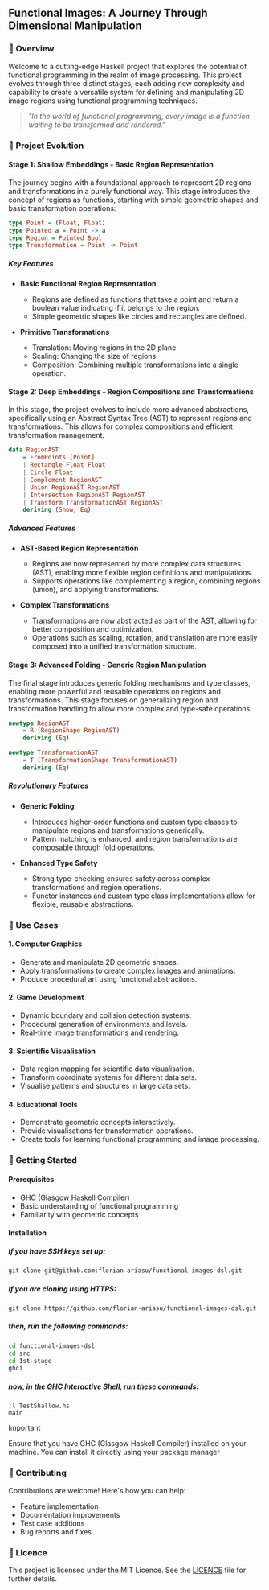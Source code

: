 ## Functional Images: A Journey Through Dimensional Manipulation

### 🚀 Overview
Welcome to a cutting-edge Haskell project that explores the potential of functional programming in the realm of image processing. This project evolves through three distinct stages, each adding new complexity and capability to create a versatile system for defining and manipulating 2D image regions using functional programming techniques.

> *"In the world of functional programming, every image is a function waiting to be transformed and rendered."*

### 🌟 Project Evolution

#### Stage 1: Shallow Embeddings - Basic Region Representation
The journey begins with a foundational approach to represent 2D regions and transformations in a purely functional way. This stage introduces the concept of regions as functions, starting with simple geometric shapes and basic transformation operations:

```haskell
type Point = (Float, Float)
type Pointed a = Point -> a
type Region = Pointed Bool
type Transformation = Point -> Point
```

##### Key Features
- **Basic Functional Region Representation**
  - Regions are defined as functions that take a point and return a boolean value indicating if it belongs to the region.
  - Simple geometric shapes like circles and rectangles are defined.
  
- **Primitive Transformations**
  - Translation: Moving regions in the 2D plane.
  - Scaling: Changing the size of regions.
  - Composition: Combining multiple transformations into a single operation.

#### Stage 2: Deep Embeddings - Region Compositions and Transformations
In this stage, the project evolves to include more advanced abstractions, specifically using an Abstract Syntax Tree (AST) to represent regions and transformations. This allows for complex compositions and efficient transformation management.

```haskell
data RegionAST
    = FromPoints [Point]
    | Rectangle Float Float
    | Circle Float
    | Complement RegionAST
    | Union RegionAST RegionAST
    | Intersection RegionAST RegionAST
    | Transform TransformationAST RegionAST
    deriving (Show, Eq)
```

##### Advanced Features
- **AST-Based Region Representation**
  - Regions are now represented by more complex data structures (AST), enabling more flexible region definitions and manipulations.
  - Supports operations like complementing a region, combining regions (union), and applying transformations.
  
- **Complex Transformations**
  - Transformations are now abstracted as part of the AST, allowing for better composition and optimization.
  - Operations such as scaling, rotation, and translation are more easily composed into a unified transformation structure.

#### Stage 3: Advanced Folding - Generic Region Manipulation
The final stage introduces generic folding mechanisms and type classes, enabling more powerful and reusable operations on regions and transformations. This stage focuses on generalizing region and transformation handling to allow more complex and type-safe operations.

```haskell
newtype RegionAST
    = R (RegionShape RegionAST)
    deriving (Eq)

newtype TransformationAST
    = T (TransformationShape TransformationAST)
    deriving (Eq)
```

##### Revolutionary Features
- **Generic Folding**
  - Introduces higher-order functions and custom type classes to manipulate regions and transformations generically.
  - Pattern matching is enhanced, and region transformations are composable through fold operations.

- **Enhanced Type Safety**
  - Strong type-checking ensures safety across complex transformations and region operations.
  - Functor instances and custom type class implementations allow for flexible, reusable abstractions.

### 🎯 Use Cases

#### 1. Computer Graphics
- Generate and manipulate 2D geometric shapes.
- Apply transformations to create complex images and animations.
- Produce procedural art using functional abstractions.

#### 2. Game Development
- Dynamic boundary and collision detection systems.
- Procedural generation of environments and levels.
- Real-time image transformations and rendering.

#### 3. Scientific Visualisation
- Data region mapping for scientific data visualisation.
- Transform coordinate systems for different data sets.
- Visualise patterns and structures in large data sets.

#### 4. Educational Tools
- Demonstrate geometric concepts interactively.
- Provide visualisations for transformation operations.
- Create tools for learning functional programming and image processing.

### 🚀 Getting Started

#### Prerequisites
- GHC (Glasgow Haskell Compiler)
- Basic understanding of functional programming
- Familiarity with geometric concepts

#### Installation

##### If you have SSH keys set up:
```bash
git clone git@github.com:florian-ariasu/functional-images-dsl.git
```

##### If you are cloning using HTTPS:
```bash
git clone https://github.com/florian-ariasu/functional-images-dsl.git
```

##### then, run the following commands:
```bash
cd functional-images-dsl
cd src
cd 1st-stage
ghci
```

##### now, in the GHC Interactive Shell, run these commands:
```
:l TestShallow.hs
main
```

> [!IMPORTANT]
> Ensure that you have GHC (Glasgow Haskell Compiler) installed on your machine. You can install it directly using your package manager

### 🤝 Contributing
Contributions are welcome! Here's how you can help:
- Feature implementation
- Documentation improvements
- Test case additions
- Bug reports and fixes

### 📜 Licence
This project is licensed under the MIT Licence. See the [LICENCE](./LICENSE) file for further details.
